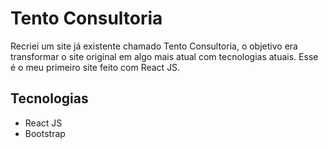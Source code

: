 <h1>Tento Consultoria</h1>
<p>Recriei um site já existente chamado Tento Consultoria, o objetivo era transformar o site original em algo mais atual com tecnologias atuais. Esse é o meu primeiro site feito com React JS.</p>

<h2>Tecnologias</h2>

<ul>

  <li>React JS</li>
  <li>Bootstrap</li>
  
</ul>
